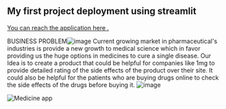 ## My first project deployment using streamlit
[You can reach the application here .](https://share.streamlit.io/sagarks1/my-app-medicine-review-and-its-side-effect/projectapp.py)


BUSINESS PROBLEM![image](https://user-images.githubusercontent.com/81403919/139922912-d5914923-bcac-40bf-9b43-2d4bf6ff84a8.png)
Current growing market in pharmaceutical's industries is provide a new growth to medical science which in favor providing us the huge options in medicines to cure a single disease. Our Idea is to create a product that could be helpful for companies like 1mg to provide detailed rating of the side effects of the product over their site. It could also be helpful for the patients who are buying drugs online to check the side effects of the drugs before buying it.
![image](https://user-images.githubusercontent.com/81403919/139922955-82853dc5-5f72-4270-9f4b-7b27b6419184.png)



![Medicine app](https://user-images.githubusercontent.com/81403919/139922623-e8f71f47-4a55-452e-8e43-67b73d554c6a.png)

